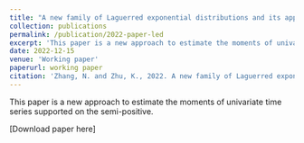 ```yaml
---
title: "A new family of Laguerred exponential distributions and its applications"
collection: publications
permalink: /publication/2022-paper-led
excerpt: 'This paper is a new approach to estimate the moments of univariate time series supported on the semi-positive.'
date: 2022-12-15
venue: 'Working paper'
paperurl: working paper
citation: 'Zhang, N. and Zhu, K., 2022. A new family of Laguerred exponential distributions and its applications. Working paper.'  
---
```

This paper is a new approach to estimate the moments of univariate time series supported on the semi-positive.

[Download paper here]
